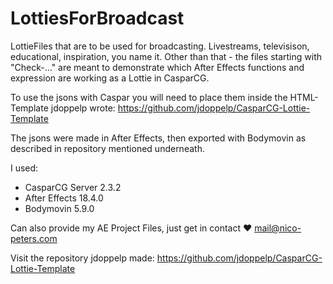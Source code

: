 # LottiesForBroadcast
LottieFiles that are to be used for broadcasting. Livestreams, televisison, educational, inspiration, you name it.
Other than that - the files starting with "Check-..." are meant to demonstrate which After Effects functions and expression are working as a Lottie in CasparCG.

To use the jsons with Caspar you will need to place them inside the HTML-Template jdoppelp wrote:
https://github.com/jdoppelp/CasparCG-Lottie-Template

The jsons were made in After Effects, then exported with Bodymovin as described in repository mentioned underneath.

I used:
- CasparCG Server 2.3.2
- After Effects 18.4.0
- Bodymovin 5.9.0

Can also provide my AE Project Files, just get in contact ❤️
mail@nico-peters.com

Visit the repository jdoppelp made:
https://github.com/jdoppelp/CasparCG-Lottie-Template
